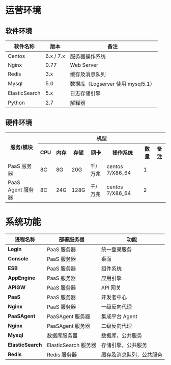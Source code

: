 # 运营环境
## 软件环境

| 软件名称       | 版本     | 备注                            |
|---------------|----------|---------------------------------|
| Centos        | 6.x / 7.x  | 服务器操作系统                  |
| Nginx         | 0.77     | Web Server                      |
| Redis         | 3.x      | 缓存及消息队列                  |
| Mysql         | 5.0      | 数据库（Logserver 使用 mysql5.1） |
| ElasticSearch | 5.x      | 日志存储引擎                    |
| Python        | 2.7      | 解释器                          |

## 硬件环境

<table>
    <tr>
        <th rowspan="2">服务/模块</th>
        <th colspan="7">机型</th>
    </tr>
    <tr>
        <th>CPU</th>
        <th>内存</th>
        <th>存储</th>
        <th>网卡</th>
        <th>操作系统</th>
        <th>数量</th>
        <th>备注</th>
    </tr>
    <tr>
        <td>PaaS 服务器</td>
        <td>8C</td>
        <td>8G</td>
        <td>20G</td>
        <td>千/万兆</td>
        <td>centos 7/X86_64</td>
        <td>1</td>
        <td></td>
    </tr>
    <tr>
        <td>PaaS Agent 服务器</td>
        <td>8C</td>
        <td>24G</td>
        <td>128G</td>
        <td>千/万兆</td>
        <td>centos 7/X86_64</td>
        <td>2</td>
        <td></td>
    </tr>
</table>

# 系统功能

| 进程名称           | 部署服务器           | 功能                |
|-------------------|---------------------|--------------------------|
| **Login**         | PaaS 服务器          | 统一登录服务             |
| **Console**       | PaaS 服务器          | 桌面                     |
| **ESB**           | PaaS 服务器          | 组件系统                 |
| **AppEngine**     | PaaS 服务器          | 应用引擎                 |
| **APIGW**         | PaaS 服务器          | API 网关                  |
| **PaaS**          | PaaS 服务器          | 开发者中心               |
| **Nginx**         | PaaS 服务器          | 一级反向代理             |
| **PaaSAgent**     | PaaSAgent 服务器     | 集成平台 Agent            |
| **Nginx**         | PaaSAgent 服务器     | 二级反向代理             |
| **Mysql**         | 数据库服务器         | 数据库，公共服务         |
| **ElasticSearch** | ElasticSearch 服务器 | 存储引擎，公共服务       |
| **Redis**         | Redis 服务器         | 缓存及消息队列，公共服务 |
